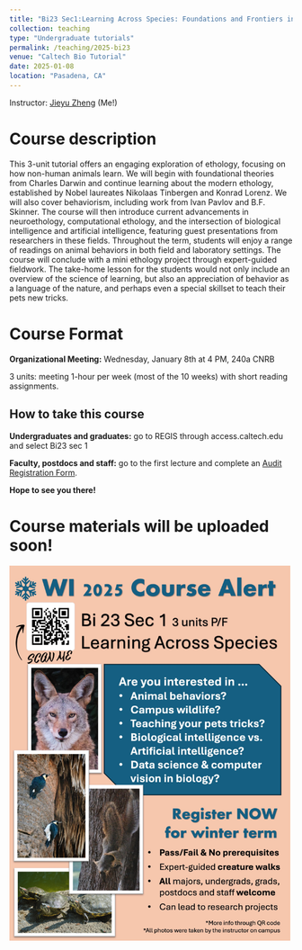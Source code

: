 ```yaml
---
title: "Bi23 Sec1:Learning Across Species: Foundations and Frontiers in the Ethology of Learning"
collection: teaching
type: "Undergraduate tutorials"
permalink: /teaching/2025-bi23
venue: "Caltech Bio Tutorial"
date: 2025-01-08
location: "Pasadena, CA"
---
```


Instructor: [Jieyu Zheng](https://jieyusz.github.io/) (Me!) 


# Course description 

This 3-unit tutorial offers an engaging exploration of ethology, focusing on how non-human animals learn. We will begin with foundational theories from Charles Darwin and continue learning about the modern ethology, established by Nobel laureates Nikolaas Tinbergen and Konrad Lorenz. We will also cover behaviorism, including work from Ivan Pavlov and B.F. Skinner. The course will then introduce current advancements in neuroethology, computational ethology, and the intersection of biological intelligence and artificial intelligence, featuring guest presentations from researchers in these fields. Throughout the term, students will enjoy a range of readings on animal behaviors in both field and laboratory settings. The course will conclude with a mini ethology project through expert-guided fieldwork. The take-home lesson for the students would not only include an overview of the science of learning, but also an appreciation of behavior as a language of the nature, and perhaps even a special skillset to teach their pets new tricks.

# Course Format

**Organizational Meeting:** Wednesday, January 8th at 4 PM, 240a CNRB

3 units: meeting 1-hour per week (most of the 10 weeks) with short reading assignments.

## How to take this course 

**Undergraduates and graduates:** go to REGIS through access.caltech.edu and select Bi23 sec 1

**Faculty, postdocs and staff:** go to the first lecture and complete an [Audit Registration Form](https://registrar.caltech.edu/documents/20107/Audit_Registration_Form.pdf).

**Hope to see you there!**

# Course materials will be uploaded soon!

<img src='/files/bi23_poster.jpg' alt="Bi23 Poster" style="width: 500px; height: auto;">
